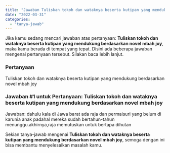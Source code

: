 ```yaml
---
title: "Jawaban Tuliskan tokoh dan wataknya beserta kutipan yang mendukung berdasarkan novel mbah joy"
date: "2022-03-31"
categories: 
  - "tanya-jawab"
---
```


Jika kamu sedang mencari jawaban atas pertanyaan: **Tuliskan tokoh dan wataknya beserta kutipan yang mendukung berdasarkan novel mbah joy**, maka kamu berada di tempat yang tepat. Disini ada beberapa jawaban mengenai pertanyaan tersebut. Silakan baca lebih lanjut.

### Pertanyaan

Tuliskan tokoh dan wataknya beserta kutipan yang mendukung berdasarkan novel mbah joy

### Jawaban #1 untuk Pertanyaan: Tuliskan tokoh dan wataknya beserta kutipan yang mendukung berdasarkan novel mbah joy

Jawaban: dahulu kala di Jawa barat ada raja dan permaisuri yang belum di karunia anak padahal mereka sudah bertahun-tahun menunggu.akhirnya,raja memutuskan untuk bertapa dihutan

Sekian tanya-jawab mengenai **Tuliskan tokoh dan wataknya beserta kutipan yang mendukung berdasarkan novel mbah joy**, semoga dengan ini bisa membantu menyelesaikan masalah kamu.
